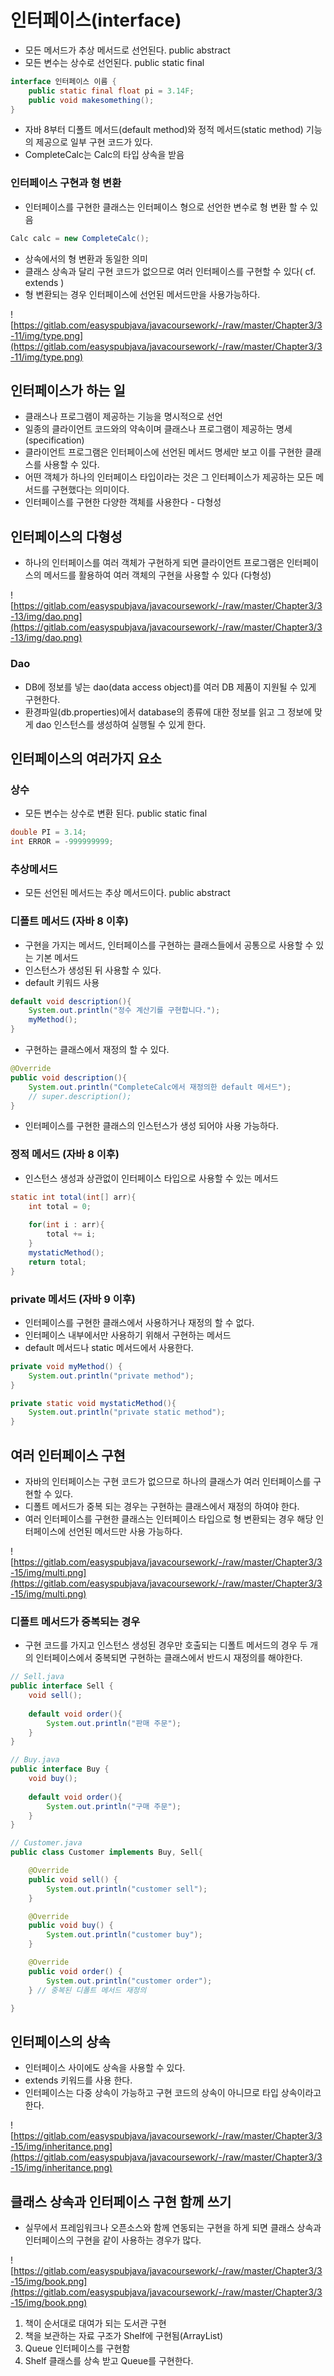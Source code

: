 # 인터페이스(interface)
- 모든 메서드가 추상 메서드로 선언된다. public abstract
- 모든 변수는 상수로 선언된다. public static final

```java
interface 인터페이스 이름 {
	public static final float pi = 3.14F;
	public void makesomething();
}
```

- 자바 8부터 디폴트 메서드(default method)와 정적 메서드(static method) 기능의 제공으로 일부 구현 코드가 있다.
- CompleteCalc는 Calc의 타입 상속을 받음

### 인터페이스 구현과 형 변환

- 인터페이스를 구현한 클래스는 인터페이스 형으로 선언한 변수로 형 변환 할 수 있음

```java
Calc calc = new CompleteCalc();
```

- 상속에서의 형 변환과 동일한 의미
- 클래스 상속과 달리 구현 코드가 없으므로 여러 인터페이스를 구현할 수 있다( cf. extends )
- 형 변환되는 경우 인터페이스에 선언된 메서드만을 사용가능하다.

![https://gitlab.com/easyspubjava/javacoursework/-/raw/master/Chapter3/3-11/img/type.png](https://gitlab.com/easyspubjava/javacoursework/-/raw/master/Chapter3/3-11/img/type.png)

## 인터페이스가 하는 일

- 클래스나 프로그램이 제공하는 기능을 명시적으로 선언
- 일종의 클라이언트 코드와의 약속이며 클래스나 프로그램이 제공하는 명세(specification)
- 클라이언트 프로그램은 인터페이스에 선언된 메서드 명세만 보고 이를 구현한 클래스를 사용할 수 있다.
- 어떤 객체가 하나의 인터페이스 타입이라는 것은 그 인터페이스가 제공하는 모든 메서드를 구현했다는 의미이다.
- 인터페이스를 구현한 다양한 객체를 사용한다 - 다형성

## 인터페이스의 다형성

- 하나의 인터페이스를 여러 객체가 구현하게 되면 클라이언트 프로그램은 인터페이스의 메서드를 활용하여 여러 객체의 구현을 사용할 수 있다 (다형성)

![https://gitlab.com/easyspubjava/javacoursework/-/raw/master/Chapter3/3-13/img/dao.png](https://gitlab.com/easyspubjava/javacoursework/-/raw/master/Chapter3/3-13/img/dao.png)

### Dao

- DB에 정보를 넣는 dao(data access object)를 여러 DB 제품이 지원될 수 있게 구현한다.
- 환경파일(db.properties)에서 database의 종류에 대한 정보를 읽고 그 정보에 맞게 dao 인스턴스를 생성하여 실행될 수 있게 한다.

## 인터페이스의 여러가지 요소

### 상수

- 모든 변수는 상수로 변환 된다. public static final

```java
double PI = 3.14;
int ERROR = -999999999;
```

### 추상메서드

- 모든 선언된 메서드는 추상 메서드이다. public abstract

### 디폴트 메서드 (자바 8 이후)

- 구현을 가지는 메서드, 인터페이스를 구현하는 클래스들에서 공통으로 사용할 수 있는 기본 메서드
- 인스턴스가 생성된 뒤 사용할 수 있다.
- default 키워드 사용

```java
default void description(){
	System.out.println("정수 계산기를 구현합니다.");
	myMethod();
}
```

- 구현하는 클래스에서 재정의 할 수 있다.

```java
@Override
public void description(){
	System.out.println("CompleteCalc에서 재정의한 default 메서드");
	// super.description();
}
```

- 인터페이스를 구현한 클래스의 인스턴스가 생성 되어야 사용 가능하다.

### 정적 메서드 (자바 8 이후)

- 인스턴스 생성과 상관없이 인터페이스 타입으로 사용할 수 있는 메서드

```java
static int total(int[] arr){
	int total = 0;
	
	for(int i : arr){
		total += i;
	}
	mystaticMethod();
	return total;
}
```

### private 메서드 (자바 9 이후)

- 인터페이스를 구현한 클래스에서 사용하거나 재정의 할 수 없다.
- 인터페이스 내부에서만 사용하기 위해서 구현하는 메서드
- default 메서드나 static 메서드에서 사용한다.

```java
private void myMethod() {
	System.out.println("private method");
}

private static void mystaticMethod(){
	System.out.println("private static method");
}
```

## 여러 인터페이스 구현

- 자바의 인터페이스는 구현 코드가 없으므로 하나의 클래스가 여러 인터페이스를 구현할 수 있다.
- 디폴트 메서드가 중복 되는 경우는 구현하는 클래스에서 재정의 하여야 한다.
- 여러 인터페이스를 구현한 클래스는 인터페이스 타입으로 형 변환되는 경우 해당 인터페이스에 선언된 메서드만 사용 가능하다.

![https://gitlab.com/easyspubjava/javacoursework/-/raw/master/Chapter3/3-15/img/multi.png](https://gitlab.com/easyspubjava/javacoursework/-/raw/master/Chapter3/3-15/img/multi.png)

### 디폴트 메서드가 중복되는 경우

- 구현 코드를 가지고 인스턴스 생성된 경우만 호출되는 디폴트 메서드의 경우 두 개의 인터페이스에서 중복되면 구현하는 클래스에서 반드시 재정의를 해야한다.

```java
// Sell.java
public interface Sell {
	void sell();
	
	default void order(){
		System.out.println("판매 주문");
	}
}
```

```java
// Buy.java
public interface Buy {
	void buy();
	
	default void order(){
		System.out.println("구매 주문");
	}
}
```

```java
// Customer.java
public class Customer implements Buy, Sell{

	@Override
	public void sell() {
		System.out.println("customer sell");
	}

	@Override
	public void buy() {
		System.out.println("customer buy");		
	}

	@Override
	public void order() {
		System.out.println("customer order");
	} // 중복된 디폴트 메서드 재정의

}
```

## 인터페이스의 상속

- 인터페이스 사이에도 상속을 사용할 수 있다.
- extends 키워드를 사용 한다.
- 인터페이스는 다중 상속이 가능하고 구현 코드의 상속이 아니므로 타입 상속이라고 한다.

![https://gitlab.com/easyspubjava/javacoursework/-/raw/master/Chapter3/3-15/img/inheritance.png](https://gitlab.com/easyspubjava/javacoursework/-/raw/master/Chapter3/3-15/img/inheritance.png)

## 클래스 상속과 인터페이스 구현 함께 쓰기

- 실무에서 프레임워크나 오픈소스와 함께 연동되는 구현을 하게 되면 클래스 상속과 인터페이스의 구현을 같이 사용하는 경우가 많다.

![https://gitlab.com/easyspubjava/javacoursework/-/raw/master/Chapter3/3-15/img/book.png](https://gitlab.com/easyspubjava/javacoursework/-/raw/master/Chapter3/3-15/img/book.png)

1. 책이 순서대로 대여가 되는 도서관 구현
2. 책을 보관하는 자료 구조가 Shelf에 구현됨(ArrayList)
3. Queue 인터페이스를 구현함
4. Shelf 클래스를 상속 받고 Queue를 구현한다.